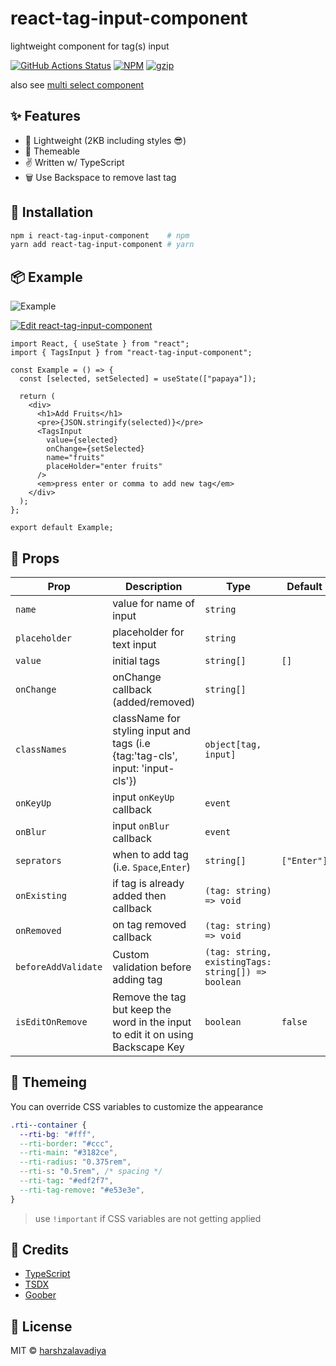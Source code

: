 # react-tag-input-component

lightweight component for tag(s) input

[![GitHub Actions Status](https://github.com/harshzalavadiya/react-tag-input-component/workflows/CI/badge.svg)](https://github.com/harshzalavadiya/react-tag-input-component/actions)
[![NPM](https://img.shields.io/npm/v/react-tag-input-component.svg)](https://npm.im/react-tag-input-component)
[![gzip](https://badgen.net/bundlephobia/minzip/react-tag-input-component@latest)](https://bundlephobia.com/result?p=react-tag-input-component@latest)

also see [multi select component](https://github.com/harshzalavadiya/react-multi-select-component)

## ✨ Features

- 🍃 Lightweight (2KB including styles 😎)
- 💅 Themeable
- ✌ Written w/ TypeScript
- 🗑️ Use Backspace to remove last tag

## 🔧 Installation

```bash
npm i react-tag-input-component    # npm
yarn add react-tag-input-component # yarn
```

## 📦 Example

![Example](https://user-images.githubusercontent.com/5774849/179722762-4d7feef6-52af-4662-ba97-129191fb4f26.gif)

[![Edit react-tag-input-component](https://codesandbox.io/static/img/play-codesandbox.svg)](https://codesandbox.io/s/react-tag-input-component-rgf97?fontsize=14&hidenavigation=1&theme=dark)

```tsx
import React, { useState } from "react";
import { TagsInput } from "react-tag-input-component";

const Example = () => {
  const [selected, setSelected] = useState(["papaya"]);

  return (
    <div>
      <h1>Add Fruits</h1>
      <pre>{JSON.stringify(selected)}</pre>
      <TagsInput
        value={selected}
        onChange={setSelected}
        name="fruits"
        placeHolder="enter fruits"
      />
      <em>press enter or comma to add new tag</em>
    </div>
  );
};

export default Example;
```

## 👀 Props

| Prop                | Description                                                                     | Type                                               | Default     |
| ------------------- | ------------------------------------------------------------------------------- | -------------------------------------------------- | ----------- |
| `name`              | value for name of input                                                         | `string`                                           |             |
| `placeholder`       | placeholder for text input                                                      | `string`                                           |             |
| `value`             | initial tags                                                                    | `string[]`                                         | `[]`        |
| `onChange`          | onChange callback (added/removed)                                               | `string[]`                                         |             |
| `classNames`        | className for styling input and tags (i.e {tag:'tag-cls', input: 'input-cls'})  | `object[tag, input]`                               |             |
| `onKeyUp`           | input `onKeyUp` callback                                                        | `event`                                            |             |
| `onBlur`            | input `onBlur` callback                                                         | `event`                                            |             |
| `seprators`         | when to add tag (i.e. `Space`,`Enter`)                                          | `string[]`                                         | `["Enter"]` |
| `onExisting`        | if tag is already added then callback                                           | `(tag: string) => void`                            |             |
| `onRemoved`         | on tag removed callback                                                         | `(tag: string) => void`                            |             |
| `beforeAddValidate` | Custom validation before adding tag                                             | `(tag: string, existingTags: string[]) => boolean` |             |
| `isEditOnRemove`    | Remove the tag but keep the word in the input to edit it on using Backscape Key | `boolean`                                          | `false`     |

## 💅 Themeing

You can override CSS variables to customize the appearance

```css
.rti--container {
  --rti-bg: "#fff",
  --rti-border: "#ccc",
  --rti-main: "#3182ce",
  --rti-radius: "0.375rem",
  --rti-s: "0.5rem", /* spacing */
  --rti-tag: "#edf2f7",
  --rti-tag-remove: "#e53e3e",
}
```

> use `!important` if CSS variables are not getting applied

## 🤠 Credits

- [TypeScript](https://github.com/microsoft/typescript)
- [TSDX](https://github.com/jaredpalmer/tsdx)
- [Goober](https://github.com/cristianbote/goober)

## 📜 License

MIT &copy; [harshzalavadiya](https://github.com/harshzalavadiya)
